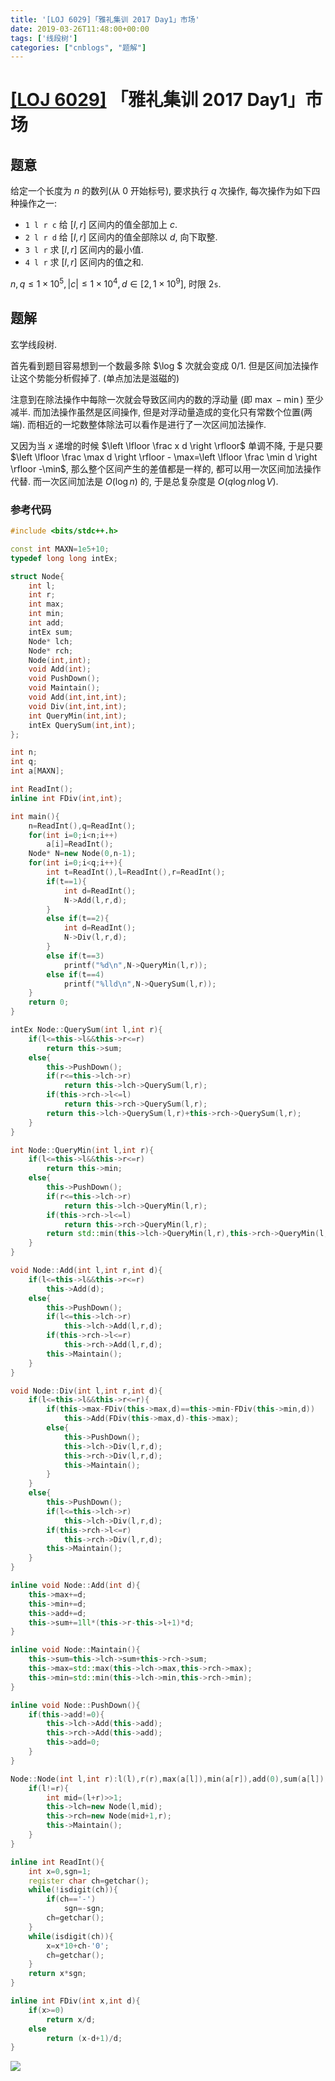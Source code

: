 ```yaml
---
title: '[LOJ 6029]「雅礼集训 2017 Day1」市场'
date: 2019-03-26T11:48:00+00:00
tags: ['线段树']
categories: ["cnblogs", "题解"]
---
```

# [[LOJ 6029]](https://loj.ac/problem/6029/) 「雅礼集训 2017 Day1」市场

## 题意

给定一个长度为 $n$ 的数列(从 $0$ 开始标号), 要求执行 $q$ 次操作, 每次操作为如下四种操作之一:

- `1 l r c` 给 $[l,r]$ 区间内的值全部加上 $c$.
- `2 l r d` 给 $[l,r]$ 区间内的值全部除以 $d$, 向下取整.
- `3 l r` 求 $[l,r]$ 区间内的最小值.
- `4 l r` 求 $[l,r]$ 区间内的值之和.

$n,q\le 1\times 10^5, |c|\le1\times 10^4,d\in[2,1\times 10^9]$, 时限 $2\texttt{s}$.

## 题解

玄学线段树.

首先看到题目容易想到一个数最多除 $\log $ 次就会变成 $0/1$. 但是区间加法操作让这个势能分析假掉了. (单点加法是滋磁的)

注意到在除法操作中每除一次就会导致区间内的数的浮动量 (即 $\max - \min$) 至少减半. 而加法操作虽然是区间操作, 但是对浮动量造成的变化只有常数个位置(两端). 而相近的一坨数整体除法可以看作是进行了一次区间加法操作.

又因为当 $x$ 递增的时候 $\left \lfloor \frac x d \right \rfloor$ 单调不降, 于是只要 $\left \lfloor \frac \max d \right \rfloor - \max=\left \lfloor \frac \min d \right \rfloor -\min$, 那么整个区间产生的差值都是一样的, 都可以用一次区间加法操作代替. 而一次区间加法是 $O(\log n)$ 的, 于是总复杂度是 $O(q\log n\log V)$.

### 参考代码

```cpp
#include <bits/stdc++.h>

const int MAXN=1e5+10;
typedef long long intEx;

struct Node{
	int l;
	int r;
	int max;
	int min;
	int add;
	intEx sum;
	Node* lch;
	Node* rch;
	Node(int,int);
	void Add(int);
	void PushDown();
	void Maintain();
	void Add(int,int,int);
	void Div(int,int,int);
	int QueryMin(int,int);
	intEx QuerySum(int,int);
};

int n;
int q;
int a[MAXN];

int ReadInt();
inline int FDiv(int,int);

int main(){
	n=ReadInt(),q=ReadInt();
	for(int i=0;i<n;i++)
		a[i]=ReadInt();
	Node* N=new Node(0,n-1);
	for(int i=0;i<q;i++){
		int t=ReadInt(),l=ReadInt(),r=ReadInt();
		if(t==1){
			int d=ReadInt();
			N->Add(l,r,d);
		}
		else if(t==2){
			int d=ReadInt();
			N->Div(l,r,d);
		}
		else if(t==3)
			printf("%d\n",N->QueryMin(l,r));
		else if(t==4)
			printf("%lld\n",N->QuerySum(l,r));
	}
	return 0;
}

intEx Node::QuerySum(int l,int r){
	if(l<=this->l&&this->r<=r)
		return this->sum;
	else{
		this->PushDown();
		if(r<=this->lch->r)
			return this->lch->QuerySum(l,r);
		if(this->rch->l<=l)
			return this->rch->QuerySum(l,r);
		return this->lch->QuerySum(l,r)+this->rch->QuerySum(l,r);
	}
}

int Node::QueryMin(int l,int r){
	if(l<=this->l&&this->r<=r)
		return this->min;
	else{
		this->PushDown();
		if(r<=this->lch->r)
			return this->lch->QueryMin(l,r);
		if(this->rch->l<=l)
			return this->rch->QueryMin(l,r);
		return std::min(this->lch->QueryMin(l,r),this->rch->QueryMin(l,r));
	}
}

void Node::Add(int l,int r,int d){
	if(l<=this->l&&this->r<=r)
		this->Add(d);
	else{
		this->PushDown();
		if(l<=this->lch->r)
			this->lch->Add(l,r,d);
		if(this->rch->l<=r)
			this->rch->Add(l,r,d);
		this->Maintain();
	}
}

void Node::Div(int l,int r,int d){
	if(l<=this->l&&this->r<=r){
		if(this->max-FDiv(this->max,d)==this->min-FDiv(this->min,d))
			this->Add(FDiv(this->max,d)-this->max);
		else{
			this->PushDown();
			this->lch->Div(l,r,d);
			this->rch->Div(l,r,d);
			this->Maintain();
		}
	}
	else{
		this->PushDown();
		if(l<=this->lch->r)
			this->lch->Div(l,r,d);
		if(this->rch->l<=r)
			this->rch->Div(l,r,d);
		this->Maintain();
	}
}

inline void Node::Add(int d){
	this->max+=d;
	this->min+=d;
	this->add+=d;
	this->sum+=1ll*(this->r-this->l+1)*d;
}

inline void Node::Maintain(){
	this->sum=this->lch->sum+this->rch->sum;
	this->max=std::max(this->lch->max,this->rch->max);
	this->min=std::min(this->lch->min,this->rch->min);
}

inline void Node::PushDown(){
	if(this->add!=0){
		this->lch->Add(this->add);
		this->rch->Add(this->add);
		this->add=0;
	}
}

Node::Node(int l,int r):l(l),r(r),max(a[l]),min(a[r]),add(0),sum(a[l]),lch(NULL),rch(NULL){
	if(l!=r){
		int mid=(l+r)>>1;
		this->lch=new Node(l,mid);
		this->rch=new Node(mid+1,r);
		this->Maintain();
	}
}

inline int ReadInt(){
	int x=0,sgn=1;
	register char ch=getchar();
	while(!isdigit(ch)){
		if(ch=='-')
			sgn=-sgn;
		ch=getchar();
	}
	while(isdigit(ch)){
		x=x*10+ch-'0';
		ch=getchar();
	}
	return x*sgn;
}

inline int FDiv(int x,int d){
	if(x>=0)
		return x/d;
	else
		return (x-d+1)/d;
}

```

![](https://example.com/image)
